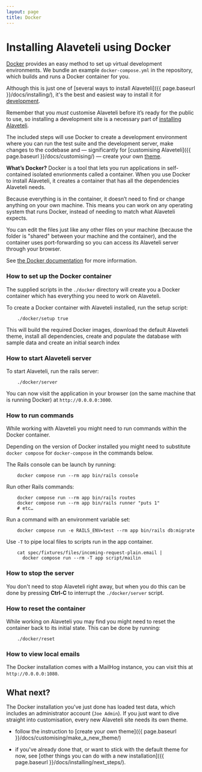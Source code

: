 ```yaml
---
layout: page
title: Docker
---
```

# Installing Alaveteli using Docker

<p class="lead">
  <a href="https://www.docker.com">Docker</a> provides an easy method to set
  up virtual development environments. We bundle an example <code>docker-compose.yml</code>
  in the repository, which builds and runs a Docker container for you.
</p>

Although this is just one of
[several ways to install Alaveteli]({{ page.baseurl }}/docs/installing/),
it's the best and easiest way to install it for
<a href="{{ page.baseurl }}/docs/glossary/#development" class="glossary__link">development</a>.

<div class="attention-box helpful-hint">
  Remember that you <em>must</em> customise Alaveteli before it’s ready for the
  public to use, so installing a development site is a necessary part of
  <a href="{{ page.baseurl }}/docs/installing/">installing Alaveteli</a>.
</div>

The included steps will use Docker to create a development environment where
you can run the test suite and the development server, make changes to the
codebase and — significantly for [customising Alaveteli]({{ page.baseurl }}/docs/customising/) —
create your own <a href="{{ page.baseurl }}/docs/glossary/#theme" class="glossary__link">theme</a>.

<div class="attention-box info">
  <p>
    <strong>What’s Docker?</strong>
    Docker is a tool that lets you run applications in self-contained isolated
    envrionments called a container. When you use Docker to install Alaveteli,
    it creates a container that has all the dependencies Alaveteli needs.
  </p>
  <p>
    Because everything is in the container, it doesn’t need to find or change
    anything on your own machine. This means you can work on any operating
    system that runs Docker, instead of needing to match what Alaveteli
    expects.
  </p>
  <p>
    You can edit the files just like any other files on your machine (because
    the folder is "shared" between your machine and the container), and the
    container uses port-forwarding so you can access its Alaveteli server
    through your browser.
  </p>
  <p>
    See
    <a href="https://docs.docker.com/get-started/">the Docker documentation</a>
    for more information.
  </p>
</div>

### How to set up the Docker container

The supplied scripts in the `./docker` directory will create you a Docker
container which has everything you need to work on Alaveteli.

To create a Docker container with Alaveteli installed, run the setup script:

        ./docker/setup true

This will build the required Docker images, download the default Alaveteli
theme, install all dependencies, create and populate the database with sample
data and create an initial search index

### How to start Alaveteli server

To start Alaveteli, run the rails server:

        ./docker/server

You can now visit the application in your browser (on the same machine that is
running Docker) at `http://0.0.0.0:3000`.

### How to run commands

While working with Alaveteli you might need to run commands within the Docker
container.

<div class="attention-box helpful-hint">
  Depending on the version of Docker installed you might need to substitute
  <code>docker&nbsp;compose</code> for <code>docker-compose</code> in the
  commands below.
</div>

The Rails console can be launch by running:

        docker compose run --rm app bin/rails console

Run other Rails commands:

        docker compose run --rm app bin/rails routes
        docker compose run --rm app bin/rails runner "puts 1"
        # etc…

Run a command with an environment variable set:

        docker compose run -e RAILS_ENV=test --rm app bin/rails db:migrate

Use <code>-T</code> to pipe local files to scripts run in the app container.

        cat spec/fixtures/files/incoming-request-plain.email |
          docker compose run --rm -T app script/mailin

### How to stop the server

You don't need to stop Alaveteli right away, but when you do this can be done
by pressing **Ctrl-C** to interrupt the `./docker/server` script.

### How to reset the container

While working on Alaveteli you may find you might need to reset the container
back to its initial state. This can be done by running:

        ./docker/reset

### How to view local emails
The Docker installation comes with a MailHog instance, you can visit this at `http://0.0.0.0:1080`.

## What next?

The Docker installation you've just done has loaded test data, which includes
an administrator account (`Joe Admin`). If you just want to dive straight into
customisation, every new Alaveteli site needs its own theme.

* follow the instruction to [create your own theme]({{ page.baseurl }}/docs/customising/make_a_new_theme/)

* if you've already done that, or want to stick with the default theme for now,
  see [other things you can do with a new installation]({{ page.baseurl }}/docs/installing/next_steps/).
